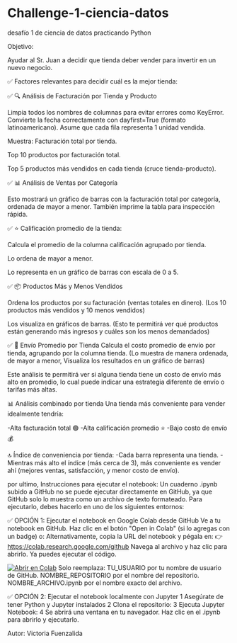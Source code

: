 # Challenge-1-ciencia-datos
desafío 1 de ciencia de datos practicando Python

Objetivo:

Ayudar al Sr. Juan a decidir que tienda deber vender para invertir en un nuevo negocio.

✅ Factores relevantes para decidir cuál es la mejor tienda:

✅ 🔍 Análisis de Facturación por Tienda y Producto

Limpia todos los nombres de columnas para evitar errores como KeyError.
Convierte la fecha correctamente con dayfirst=True (formato latinoamericano).
Asume que cada fila representa 1 unidad vendida.

Muestra:
Facturación total por tienda.

Top 10 productos por facturación total.

Top 5 productos más vendidos en cada tienda (cruce tienda-producto).

✅ 📊 Análisis de Ventas por Categoría

Esto mostrará un gráfico de barras con la facturación total por categoría, ordenada de mayor a menor. También imprime la tabla para inspección rápida.

✅ ⭐ Calificación promedio de la tienda:

Calcula el promedio de la columna calificación agrupado por tienda.

Lo ordena de mayor a menor.

Lo representa en un gráfico de barras con escala de 0 a 5.

✅ 📦 Productos Más y Menos Vendidos

Ordena los productos por su facturación (ventas totales en dinero).
(Los 10 productos más vendidos y 10 menos vendidos)

Los visualiza en gráficos de barras.
(Esto te permitirá ver qué productos están generando más ingresos y cuáles son los menos demandados)

✅ 💸 Envío Promedio por Tienda
Calcula el costo promedio de envío por tienda, agrupando por la columna tienda.
(Lo muestra de manera ordenada, de mayor a menor,
Visualiza los resultados en un gráfico de barras)

Este análisis te permitirá ver si alguna tienda tiene un costo de envío más alto en promedio, lo cual puede indicar una estrategia diferente de envío o tarifas más altas.

📊 Análisis combinado por tienda
Una tienda más conveniente para vender idealmente tendría:

-Alta facturación total 🟢
-Alta calificación promedio ⭐
-Bajo costo de envío 💰

🔝 Índice de conveniencia por tienda:
-Cada barra representa una tienda.
-Mientras más alto el índice (más cerca de 3), más conveniente es vender ahí (mejores ventas, satisfacción, y menor costo de envío).

por ultimo,
Instrucciones para ejecutar el notebook:
Un cuaderno .ipynb subido a GitHub no se puede ejecutar directamente en GitHub, ya que GitHub solo lo muestra como un archivo de texto formateado. Para ejecutarlo, debes hacerlo en uno de los siguientes entornos:

✅ OPCIÓN 1: Ejecutar el notebook en Google Colab desde GitHub
Ve a tu notebook en GitHub.
Haz clic en el botón "Open in Colab" (si lo agregas con un badge) o:
Alternativamente, copia la URL del notebook y pégala en:
👉 https://colab.research.google.com/github
Navega al archivo y haz clic para abrirlo. Ya puedes ejecutar el código.

[![Abrir en Colab](https://colab.research.google.com/assets/colab-badge.svg)](https://colab.research.google.com/github/TU_USUARIO/NOMBRE_REPOSITORIO/blob/main/NOMBRE_ARCHIVO.ipynb)
Solo reemplaza:
TU_USUARIO por tu nombre de usuario de GitHub.
NOMBRE_REPOSITORIO por el nombre del repositorio.
NOMBRE_ARCHIVO.ipynb por el nombre exacto del archivo.

✅ OPCIÓN 2: Ejecutar el notebook localmente con Jupyter
1 Asegúrate de tener Python y Jupyter instalados
2 Clona el repositorio:
3 Ejecuta Jupyter Notebook:
4 Se abrirá una ventana en tu navegador. Haz clic en el .ipynb para abrirlo y ejecutarlo.



Autor: Victoria Fuenzalida
